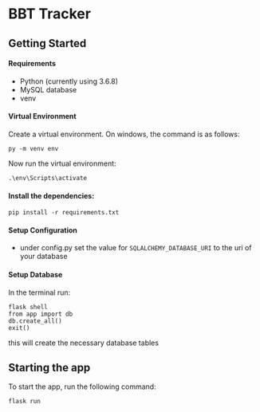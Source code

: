 # BBT Tracker

## Getting Started
#### Requirements
* Python (currently using 3.6.8)
* MySQL database
* venv

#### Virtual Environment
Create a virtual environment. On windows, the command is as follows:

```py -m venv env```

Now run the virtual environment:

```.\env\Scripts\activate```

#### Install the dependencies:

```pip install -r requirements.txt```

#### Setup Configuration
- under config.py set the value for `SQLALCHEMY_DATABASE_URI` to the uri of your database

#### Setup Database
In the terminal run:
```
flask shell
from app import db
db.create_all()
exit()
```
this will create the necessary database tables

### 

## Starting the app
To start the app, run the following command:

`flask run`
